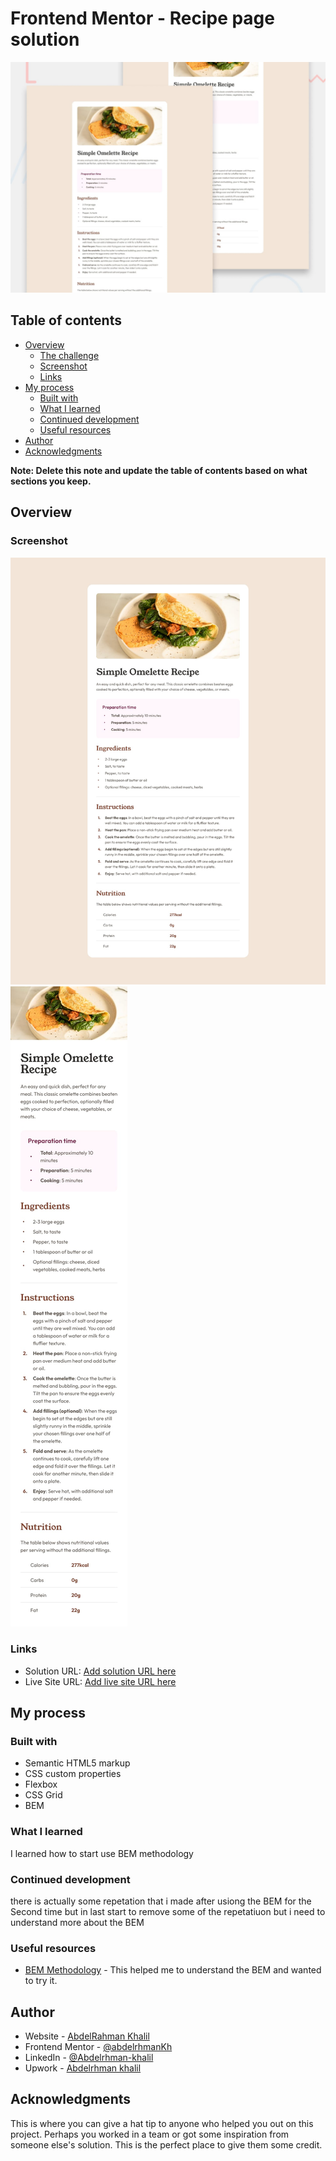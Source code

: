 # Frontend Mentor - Recipe page solution

![Design preview for the Recipe page coding challenge](./preview.jpg)

## Table of contents

- [Overview](#overview)
  - [The challenge](#the-challenge)
  - [Screenshot](#screenshot)
  - [Links](#links)
- [My process](#my-process)
  - [Built with](#built-with)
  - [What I learned](#what-i-learned)
  - [Continued development](#continued-development)
  - [Useful resources](#useful-resources)
- [Author](#author)
- [Acknowledgments](#acknowledgments)

**Note: Delete this note and update the table of contents based on what sections you keep.**

## Overview

### Screenshot

![](./design/desktop-design.jpg)
![](./design/mobile-design.jpg)

### Links

- Solution URL: [Add solution URL here](https://github.com/abdelrhmanKh/recipe-page)
- Live Site URL: [Add live site URL here](https://abdelrhmankh.github.io/recipe-page/)

## My process

### Built with

- Semantic HTML5 markup
- CSS custom properties
- Flexbox
- CSS Grid
- BEM

### What I learned

I learned how to start use BEM methodology

### Continued development

there is actually some repetation that i made after usiong the BEM for the Second time but in last start to remove some of the repetatiuon but i need to understand more about the BEM

### Useful resources

- [BEM Methodology](https://getbem.com/introduction/) - This helped me to understand the BEM and wanted to try it.

## Author

- Website - [AbdelRahman Khalil](https://abdelrhmankh.github.io/abdelrhmankhalil/)
- Frontend Mentor - [@abdelrhmanKh](https://www.frontendmentor.io/profile/abdelrhmanKh)
- LinkedIn - [@Abdelrhman-khalil](https://www.linkedin.com/in/abdelrhman-khalil-ali-9716a0188/)
- Upwork - [Abdelrhman khalil](https://www.upwork.com/freelancers/~0166fb261d37d97378)

## Acknowledgments

This is where you can give a hat tip to anyone who helped you out on this project. Perhaps you worked in a team or got some inspiration from someone else's solution. This is the perfect place to give them some credit.
